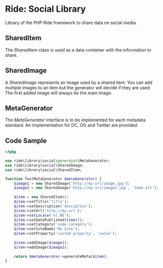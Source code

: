 # Ride: Social Library

Library of the PHP Ride framework to share data on social media.

## SharedItem

The _SharedItem_ class is used as a data container with the information to share. 

## SharedImage

A _SharedImage_ represents an image used by a shared item.
You can add multiple images to an item but the generator will decide if they are used.
The first added image will always be the main image.

## MetaGenerator

The _MetaGenerator_ interface is to be implemented for each metadata standard.
An implementation for DC, OG and Twitter are provided. 

## Code Sample

```php
<?php

use ride\library\social\generator\MetaGenerator;
use ride\library\social\SharedImage;
use ride\library\social\SharedItem;

function foo(MetaGenerator $metaGenerator) {
    $image1 = new SharedImage('http://my-url/image.jpg');
    $image2 = new SharedImage('http://my-url/image2.jpg', 'Some alt');
    
    $item = new SharedItem();
    $item->setTitle('title');
    $item->setDescription('desciption');
    $item->setUrl('http://my-url');
    $item->setLocale('nl_BE');
    $item->setDatePublished(time());
    $item->setCategory('some category');
    $item->setSiteName('My Site');
    $item->setProperty('custom property', 'value');
    
    $item->addImage($image1);
    $item->addImage($image2);
    
    return $metaGenerator->generateMeta($item);
}
```
